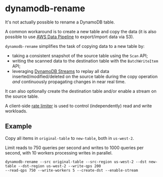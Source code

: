 # dynamodb-rename
It's not actually possible to rename a DynamoDB table.

A common workaround is to create a new table and copy the data (it is also possible to 
use [AWS Data Pipeline](https://docs.aws.amazon.com/amazondynamodb/latest/developerguide/DynamoDBPipeline.html) 
to export/import data via S3).


`dynamodb-rename` simplifies the task of copying data to a new table by:
* taking a consistent snapshot of the source table using the `Scan` API;
* writing the scanned data to the destination table with the `BatchWriteItem` API;
* leveraging [DynamoDB Streams](https://aws.amazon.com/blogs/database/dynamodb-streams-use-cases-and-design-patterns/)
to replay all data inserted/modified/deleted on the source table during the copy
operation *and* continuously propagating changes in near real time. 

It can also optionally create the destination table and/or enable a stream on 
the source table.  

A client-side [rate limiter](https://github.com/marcoalmeida/ratelimiter) is used
to control (independently) read and write workloads.

## Example
Copy all items in `original-table` to `new-table`, both in `us-west-2`.

Limit reads to 750 queries per second and writes to 1000 queries per
second, with 10 workers processing writes in parallel.


```
dynamodb-rename --src original-table --src-region us-west-2 --dst new-table --dst-region us-west-2 --write-qps 200 
--read-qps 750 --write-workers 5 --create-dst --enable-stream
```
